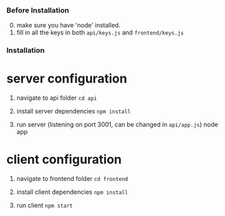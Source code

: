 ### Before Installation

0. make sure you have 'node' installed.
1. fill in all the keys in both `api/keys.js` and `frontend/keys.js`

### Installation

# server configuration

1. navigate to api folder
   `cd api`

2. install server dependencies
   `npm install`

3. run server (listening on port 3001, can be changed in `api/app.js`)
   node app

# client configuration

1. navigate to frontend folder
   `cd frontend`

2. install client dependencies
   `npm install`

3. run client
   `npm start`
